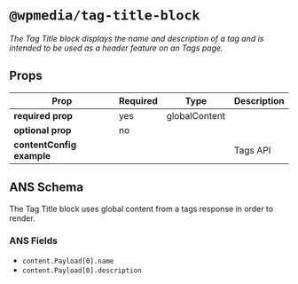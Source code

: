 # `@wpmedia/tag-title-block`

_The Tag Title block displays the name and description of a tag and is intended to be used as a header feature on an Tags page._

## Props

| **Prop**                  | **Required** | **Type**      | **Description** |
| ------------------------- | ------------ | ------------- | --------------- |
| **required prop**         | yes          | globalContent |                 |
| **optional prop**         | no           |               |                 |
| **contentConfig example** |              |               | Tags API        |

## ANS Schema

The Tag Title block uses global content from a tags response in order to render.

### ANS Fields

- `content.Payload[0].name`
- `content.Payload[0].description`
